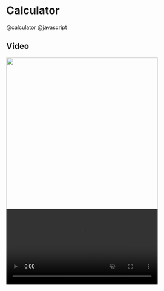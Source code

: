 # Calculator
@calculator @javascript 

## Video



  

<img src='https://user-images.githubusercontent.com/98836519/173416138-89c8b603-83eb-4563-8935-4622f751221e.gif' width='400' loop="true" autoplay="true" controls muted>

<video src='https://user-images.githubusercontent.com/98836519/173416368-8123bb4c-a893-4fa6-90c6-8b773b0f894f.mp4' width='400' loop="true" autoplay="true" controls muted>


